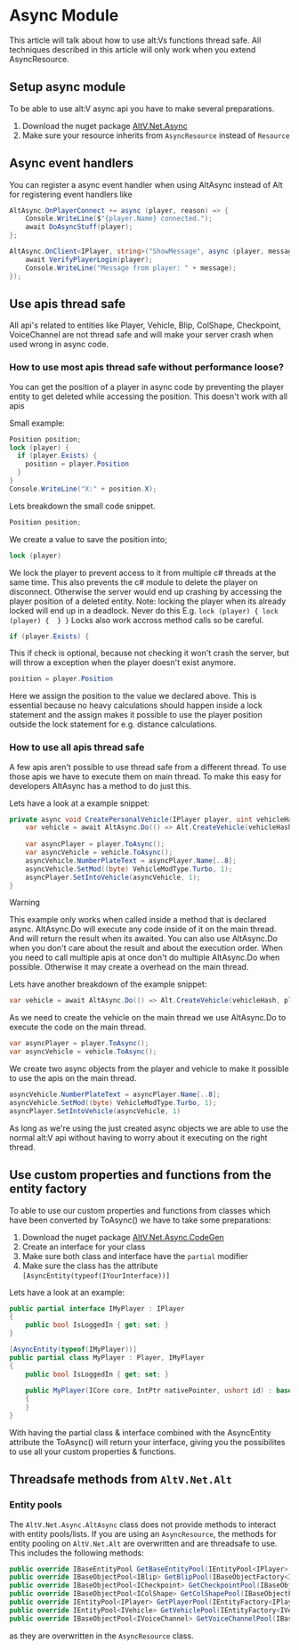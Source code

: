 # Async Module

This article will talk about how to use alt:Vs functions thread safe. 
All techniques described in this article will only work when you extend AsyncResource.

## Setup async module

To be able to use alt:V async api you have to make several preparations.

1. Download the nuget package [AltV.Net.Async](https://www.nuget.org/packages/AltV.Net.Async/)
2. Make sure your resource inherits from `AsyncResource` instead of `Resource`

## Async event handlers

You can register a async event handler when using AltAsync instead of Alt for registering event handlers like

```cs
AltAsync.OnPlayerConnect += async (player, reason) => {
    Console.WriteLine($"{player.Name} connected.");
    await DoAsyncStuff(player);
};

AltAsync.OnClient<IPlayer, string>("ShowMessage", async (player, message) => {
    await VerifyPlayerLogin(player);
    Console.WriteLine("Message from player: " + message);
});
```

## Use apis thread safe

All api's related to entities like Player, Vehicle, Blip, ColShape, Checkpoint, VoiceChannel are not thread safe and will make your server crash when used wrong in async code.

### How to use most apis thread safe without performance loose?

You can get the position of a player in async code by preventing the player entity to get deleted while accessing the position.
This doesn't work with all apis

Small example:

```cs
Position position;
lock (player) {
  if (player.Exists) {
    position = player.Position
  }
}
Console.WriteLine("X:" + position.X);
```

Lets breakdown the small code snippet.

```cs
Position position;
```
We create a value to save the position into;
```cs
lock (player)
```
We lock the player to prevent access to it from multiple c# threads at the same time. 
This also prevents the c# module to delete the player on disconnect. 
Otherwise the server would end up crashing by accessing the player position of a deleted entity.
Note: locking the player when its already locked will end up in a deadlock. Never do this E.g. ```lock (player) { lock (player) {  } }```
Locks also work accross method calls so be careful.
```cs
if (player.Exists) {
```
This if check is optional, because not checking it won't crash the server, but will throw a exception when the player doesn't exist anymore.
```cs
position = player.Position
```
Here we assign the position to the value we declared above. This is essential because no heavy calculations should happen inside a lock statement and the assign makes it possible to use the player position outside the lock statement for e.g. distance calculations.

### How to use all apis thread safe

A few apis aren't possible to use thread safe from a different thread.
To use those apis we have to execute them on main thread. To make this easy for developers AltAsync has a method to do just this.

Lets have a look at a example snippet:

```cs
private async void CreatePersonalVehicle(IPlayer player, uint vehicleHash) {
    var vehicle = await AltAsync.Do(() => Alt.CreateVehicle(vehicleHash, player.Position, player.Rotation));
    
    var asyncPlayer = player.ToAsync();
    var asyncVehicle = vehicle.ToAsync();
    asyncVehicle.NumberPlateText = asyncPlayer.Name[..8];
    asyncVehicle.SetMod((byte) VehicleModType.Turbo, 1);
    asyncPlayer.SetIntoVehicle(asyncVehicle, 1);
}
```

> [!WARNING]
> This example only works when called inside a method that is declared async.
> AltAsync.Do will execute any code inside of it on the main thread. And will return the result when its awaited. You can also use AltAsync.Do when you don't care about the result and about the execution order.
> When you need to call multiple apis at once don't do multiple AltAsync.Do when possible. Otherwise it may create a overhead on the main thread.

Lets have another breakdown of the example snippet:

```cs
var vehicle = await AltAsync.Do(() => Alt.CreateVehicle(vehicleHash, player.Position, player.Rotation));
```
As we need to create the vehicle on the main thread we use AltAsync.Do to execute the code on the main thread.

```cs
var asyncPlayer = player.ToAsync();
var asyncVehicle = vehicle.ToAsync();
```
We create two async objects from the player and vehicle to make it possible to use the apis on the main thread.

```cs
asyncVehicle.NumberPlateText = asyncPlayer.Name[..8];
asyncVehicle.SetMod((byte) VehicleModType.Turbo, 1);
asyncPlayer.SetIntoVehicle(asyncVehicle, 1)
```
As long as we're using the just created async objects we are able to use the normal alt:V api without having to worry about it executing on the right thread.

## Use custom properties and functions from the entity factory

To able to use our custom properties and functions from classes which have been converted by ToAsync() we have to take some preparations:

1. Download the nuget package [AltV.Net.Async.CodeGen](https://www.nuget.org/packages/AltV.Net.Async.CodeGen/)
2. Create an interface for your class
3. Make sure both class and interface have the `partial` modifier
4. Make sure the class has the attribute `[AsyncEntity(typeof(IYourInterface))]`

Lets have a look at an example:

```cs
public partial interface IMyPlayer : IPlayer
{
    public bool IsLoggedIn { get; set; }
}

[AsyncEntity(typeof(IMyPlayer))]
public partial class MyPlayer : Player, IMyPlayer
{
    public bool IsLoggedIn { get; set; }
    
    public MyPlayer(ICore core, IntPtr nativePointer, ushort id) : base(core, nativePointer, id)
    {
    }
}
```

With having the partial class & interface combined with the AsyncEntity attribute the ToAsync() will return your interface, giving you the possibilites to use all your custom properties & functions.

## Threadsafe methods from `AltV.Net.Alt`

### Entity pools

The `AltV.Net.Async.AltAsync` class does not provide methods to interact with entity pools/lists. If you are using an `AsyncResource`, the methods for entity pooling on `AltV.Net.Alt` are overwritten and are threadsafe to use. This includes the following methods:

```cs
public override IBaseEntityPool GetBaseEntityPool(IEntityPool<IPlayer> playerPool, IEntityPool<IVehicle> vehiclePool);
public override IBaseObjectPool<IBlip> GetBlipPool(IBaseObjectFactory<IBlip> blipFactory);
public override IBaseObjectPool<ICheckpoint> GetCheckpointPool(IBaseObjectFactory<ICheckpoint> checkpointFactory);
public override IBaseObjectPool<IColShape> GetColShapePool(IBaseObjectFactory<IColShape> colShapeFactory);
public override IEntityPool<IPlayer> GetPlayerPool(IEntityFactory<IPlayer> playerFactory);
public override IEntityPool<IVehicle> GetVehiclePool(IEntityFactory<IVehicle> vehicleFactory);
public override IBaseObjectPool<IVoiceChannel> GetVoiceChannelPool(IBaseObjectFactory<IVoiceChannel> voiceChannelFactory);
```

as they are overwritten in the `AsyncResource` class.

